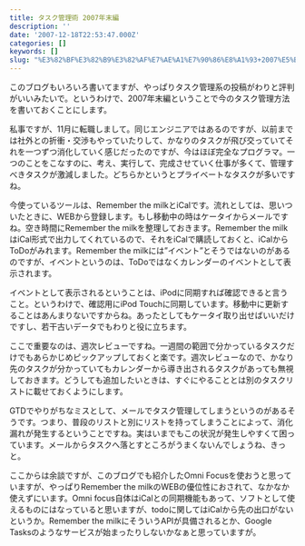 ```yaml
---
title: タスク管理術 2007年末編
description: ''
date: '2007-12-18T22:53:47.000Z'
categories: []
keywords: []
slug: "%E3%82%BF%E3%82%B9%E3%82%AF%E7%AE%A1%E7%90%86%E8%A1%93+2007%E5%B9%B4%E6%9C%AB%E7%B7%A8"
---
```

このブログもいろいろ書いてますが、やっぱりタスク管理系の投稿がわりと評判がいいみたいで。というわけで、2007年末編ということで今のタスク管理方法を書いておくことにします。

私事ですが、11月に転職しまして。同じエンジニアではあるのですが、以前までは社外との折衝・交渉もやっていたりして、かなりのタスクが飛び交っていてそれを一つずつ消化していく感じだったのですが、今はほぼ完全なプログラマ。一つのことをこなすのに、考え、実行して、完成させていく仕事が多くて、管理すべきタスクが激減しました。どちらかというとプライベートなタスクが多いですね。

今使っているツールは、Remember the milkとiCalです。流れとしては、思いついたときに、WEBから登録します。もし移動中の時はケータイからメールですね。空き時間にRemember the milkを整理しておきます。Remember the milkはiCal形式で出力してくれているので、それをiCalで購読しておくと、iCalからToDoがみれます。Remember the milkには”イベント”とそうではないのがあるのですが、イベントというのは、ToDoではなくカレンダーのイベントとして表示されます。

イベントとして表示されるということは、iPodに同期すれば確認できると言うこと。というわけで、確認用にiPod Touchに同期しています。移動中に更新することはあんまりないですからね。あったとしてもケータイ取り出せばいいだけですし、若干古いデータでもわりと役に立ちます。

ここで重要なのは、週次レビューですね。一週間の範囲で分かっているタスクだけでもあらかじめピックアップしておくと楽です。週次レビューなので、かなり先のタスクが分かっていてもカレンダーから導き出されるタスクがあっても無視しておきます。どうしても追加したいときは、すぐにやることとは別のタスクリストに載せておくようにします。

GTDでやりがちなミスとして、メールでタスク管理してしまうというのがあるそうです。つまり、普段のリストと別にリストを持ってしまうことによって、消化漏れが発生するということですね。実はいまでもこの状況が発生しやすくて困っています。メールからタスクへ落とすところがうまくないんでしょうね、きっと。

ここからは余談ですが、このブログでも紹介したOmni Focusを使おうと思っていますが、やっぱりRemember the milkのWEBの優位性におされて、なかなか使えずにいます。Omni focus自体はiCalとの同期機能もあって、ソフトとして使えるものにはなっていると思いますが、todoに関してはiCalから先の出口がないというか。Remember the milkにそういうAPIが具備されるとか、Google Tasksのようなサービスが始まったりしないかなぁと思っていますが。